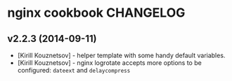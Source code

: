 # nginx cookbook CHANGELOG

## v2.2.3 (2014-09-11)

* [Kirill Kouznetsov] - helper template with some handy default variables.
* [Kirill Kouznetsov] - nginx logrotate accepts more options to be configured: `dateext` and `delaycompress`